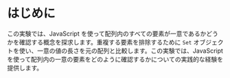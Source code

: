 # はじめに

この実験では、JavaScript を使って配列内のすべての要素が一意であるかどうかを確認する概念を探求します。重複する要素を排除するために `Set` オブジェクトを使い、一意の値の長さを元の配列と比較します。この実験では、JavaScript を使って配列内の一意の要素をどのように確認するかについての実践的な経験を提供します。
